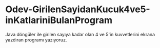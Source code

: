 # Odev-GirilenSayidanKucuk4ve5-inKatlariniBulanProgram
Java döngüler ile girilen sayıya kadar olan 4 ve 5'in kuvvetlerini ekrana yazdıran programı yazıyoruz.
